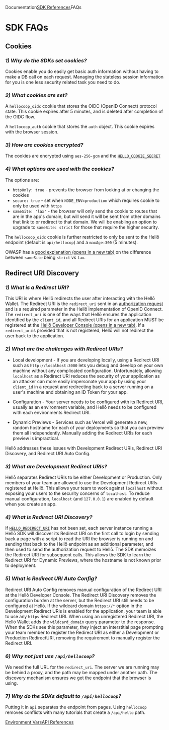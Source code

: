 Documentation[SDK References](/docs/sdks/)FAQs

# SDK FAQs

## Cookies[](#cookies)

### *1) Why do the SDKs set cookies?*[](#1-why-do-the-sdks-set-cookies)

Cookies enable you do easily get basic auth information without having to make a DB call on each request. Managing the stateless session information for you is one less security related task you need to do.

### *2) What cookies are set?*[](#2-what-cookies-are-set)

A `hellocoop_oidc` cookie that stores the OIDC (OpenID Connect) protocol state. This cookie expires after 5 minutes, and is deleted after completion of the OIDC flow.

A `hellocoop_auth` cookie that stores the `auth` object. This cookie expires with the browser session.

### *3) How are cookies encrypted?*[](#3-how-are-cookies-encrypted)

The cookies are encrypted using `aes-256-gcm` and the [`HELLO_COOKIE_SECRET`](/docs/sdks/environment/#hello_cookie_secret)

### *4) What options are used with the cookies?*[](#4-what-options-are-used-with-the-cookies)

The options are:

-   `httpOnly: true` - prevents the browser from looking at or changing the cookies
-   `secure: true` - set when `NODE_ENV=production` which requires cookie to only be used with `https`
-   `sameSite: 'lax'` - the browser will only send the cookie to routes that are in the app's domain, but will send it will be sent from other domains that link to or redirect to that domain. We will be enabling an option to upgrade to `sameSite: strict` for those that require the higher security.

The `hellocoop_oidc` cookie is further restricted to only be sent to the Hellō endpoint (default is `api/hellocop`) and a `maxAge:300` (5 minutes).

OWASP has a [good explanation (opens in a new tab)](https://owasp.org/www-community/SameSite) on the difference between `sameSite` being `strict` vs `lax`.

## Redirect URI Discovery[](#redirect-uri-discovery)

### *1) What is a Redirect URI?*[](#1-what-is-a-redirect-uri)

This URI is where Hellō redirects the user after interacting with the Hellō Wallet. The Redirect URI is the `redirect_uri` sent in an [authorization request](/docs/oidc/request/) and is a required parameter in the Hellō implementation of OpenID Connect. The `redirect_uri` is one of the ways that Hellō ensures the application identified by the `client_id`, and all Redirect URIs for an application MUST be registered at the [Hellō Developer Console (opens in a new tab)](https://console.hello.coop). If a `redirect_uri`is provided that is not registered, Hellō will not redirect the user back to the application.

### *2) What are the challenges with Redirect URIs?*[](#2-what-are-the-challenges-with-redirect-uris)

-   Local development - If you are developing locally, using a Redirect URI such as `http://localhost:3000` lets you debug and develop on your own machine without any complicated configuration. Unfortunately, allowing `localhost` as a Redirect URI reduces the security of your application as an attacker can more easily impersonate your app by using your `client_id` in a request and redirecting back to a server running on a user's machine and obtaining an ID Token for your app.
    
-   Configuration - Your server needs to be configured with its Redirect URI, usually as an environment variable, and Hellō needs to be configured with each environments Redirect URI.
    
-   Dynamic Previews - Services such as Vercel will generate a new, random hostname for each of your deployments so that you can preview them all independently. Manually adding the Redirect URIs for each preview is impractical.
    

Hellō addresses these issues with Development Redirect URIs, Redirect URI Discovery, and Redirect URI Auto Config.

### *3) What are Development Redirect URIs?*[](#3-what-are-development-redirect-uris)

Hellō separates Redirect URIs to be either Development or Production. Only members of your team are allowed to use the Development Redirect URIs registered at Hellō. This allows your team to work against `localhost` without exposing your users to the security concerns of `localhost`. To reduce manual configuration, `localhost` (and `127.0.0.1`) are enabled by default when you create an app.

### *4) What is Redirect URI Discovery?*[](#4-what-is-redirect-uri-discovery)

If [`HELLO_REDIRECT_URI`](/docs/sdks/environment/#hello_redirect_uri) has not been set, each server instance running a Hellō SDK will discover its Redirect URI on the first call to login by sending back a page with a script to read the URI the browser is running on and sending that back to the Hellō endpoint as an additional parameter, and then used to send the authorization request to Hellō. The SDK memoizes the Redirect URI for subsequent calls. This allows the SDK to learn the Redirect URI for Dynamic Previews, where the hostname is not known prior to deployment.

### *5) What is Redirect URI Auto Config?*[](#5-what-is-redirect-uri-auto-config)

Redirect URI Auto Config removes manual configuration of the Redirect URI at the Hellō Developer Console. The Redirect URI Discovery removes the configuration burden at the server, but the Redirect URI still needs to be configured at Hellō. If the wildcard domain `https://*` option in the Development Redirect URIs is enabled for the application, your team is able to use any `https` Redirect URI. When using an unregistered Redirect URI, the Hellō Wallet adds the `wildcard_domain` query parameter to the response. When the SDKs see this parameter, they inject an interstitial page prompting your team member to register the Redirect URI as either a Development or Production RedirectURI, removing the requirement to manually register the Redirect URI.

### *6) Why not just use `/api/hellocoop`?*[](#6-why-not-just-use-apihellocoop)

We need the full URL for the `redirect_uri`. The server we are running may be behind a proxy, and the path may be mapped under another path. The discovery mechanism ensures we get the endpoint that the browser is using.

### *7) Why do the SDKs default to `/api/hellocoop`?*[](#7-why-do-the-sdks-default-to-apihellocoop)

Putting it in `api` separates the endpoint from pages. Using `hellocoop` removes conflicts with many tutorials that create a `/api/hello` path.

[Environment Vars](/docs/sdks/environment/ "Environment Vars")[API References](/docs/apis/ "API References")